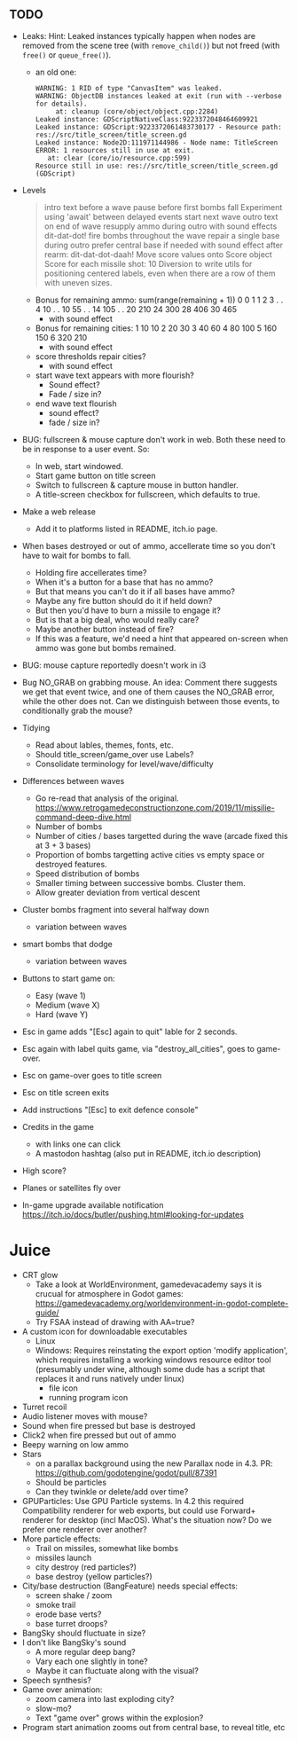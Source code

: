 ## TODO

* Leaks:
    Hint: Leaked instances typically happen when nodes are removed from the
    scene tree (with `remove_child()`) but not freed (with `free()` or
    `queue_free()`).

  * an old one:
    ```
    WARNING: 1 RID of type "CanvasItem" was leaked.
    WARNING: ObjectDB instances leaked at exit (run with --verbose for details).
         at: cleanup (core/object/object.cpp:2284)
    Leaked instance: GDScriptNativeClass:9223372048464609921
    Leaked instance: GDScript:9223372061483730177 - Resource path: res://src/title_screen/title_screen.gd
    Leaked instance: Node2D:111971144986 - Node name: TitleScreen
    ERROR: 1 resources still in use at exit.
       at: clear (core/io/resource.cpp:599)
    Resource still in use: res://src/title_screen/title_screen.gd (GDScript)
    ```

* Levels
  > intro text before a wave
  > pause before first bombs fall
  > Experiment using 'await' between delayed events
  > start next wave
  > outro text on end of wave
  > resupply ammo during outro
    > with sound effects dit-dat-dot!
  > fire bombs throughout the wave
  > repair a single base during outro
    > prefer central base if needed
    > with sound effect after rearm: dit-dat-dot-daah!
  > Move score values onto Score object
  > Score for each missile shot: 10
  > Diversion to write utils for positioning centered labels,
    > even when there are a row of them with uneven sizes.
  * Bonus for remaining ammo: sum(range(remaining + 1))
       0   0
       1   1
       2   3
       .   .
       4  10
       .   .
      10  55
       .   .
      14 105
       .   .
      20 210
      24 300
      28 406
      30 465
    * with sound effect
  * Bonus for remaining cities:
      1  10  10
      2  20  30
      3  40  60
      4  80 100
      5 160 150
      6 320 210
    * with sound effect
  * score thresholds repair cities?
    * with sound effect
  * start wave text appears with more flourish?
    * Sound effect?
    * Fade / size in?
  * end wave text flourish
    * sound effect?
    * fade / size in?

* BUG: fullscreen & mouse capture don't work in web. Both these need to be in
  response to a user event. So:
  * In web, start windowed.
  * Start game button on title screen
  * Switch to fullscreen & capture mouse in button handler.
  * A title-screen checkbox for fullscreen, which defaults to true.

* Make a web release
  * Add it to platforms listed in README, itch.io page.

* When bases destroyed or out of ammo, accellerate time so you don't
  have to wait for bombs to fall.
  * Holding fire accellerates time?
  * When it's a button for a base that has no ammo?
  * But that means you can't do it if all bases have ammo?
  * Maybe any fire button should do it if held down?
  * But then you'd have to burn a missile to engage it?
  * But is that a big deal, who would really care?
  * Maybe another button instead of fire?
  * If this was a feature, we'd need a hint that appeared on-screen when
    ammo was gone but bombs remained.

* BUG: mouse capture reportedly doesn't work in i3

* Bug
    NO_GRAB on grabbing mouse. An idea: Comment there suggests we get that event
    twice, and one of them causes the NO_GRAB error, while the other does not.
    Can we distinguish between those events, to conditionally grab the mouse?

* Tidying
  * Read about lables, themes, fonts, etc.
  * Should title_screen/game_over use Labels?
  * Consolidate terminology for level/wave/difficulty

* Differences between waves
  * Go re-read that analysis of the original.
    https://www.retrogamedeconstructionzone.com/2019/11/missilie-command-deep-dive.html
  * Number of bombs
  * Number of cities / bases targetted during the wave (arcade fixed this at 3 +
    3 bases)
  * Proportion of bombs targetting active cities vs empty space or destroyed
    features.
  * Speed distribution of bombs
  * Smaller timing between successive bombs. Cluster them.
  * Allow greater deviation from vertical descent

* Cluster bombs fragment into several halfway down
  * variation between waves
* smart bombs that dodge
  * variation between waves

* Buttons to start game on:
  * Easy (wave 1)
  * Medium (wave X)
  * Hard (wave Y)

* Esc in game adds "[Esc] again to quit" lable for 2 seconds.
* Esc again with label quits game, via "destroy_all_cities", goes to game-over.
* Esc on game-over goes to title screen
* Esc on title screen exits
* Add instructions "[Esc] to exit defence console"

* Credits in the game
  * with links one can click
  * A mastodon hashtag (also put in README, itch.io description)

* High score?

* Planes or satellites fly over

* In-game upgrade available notification
  https://itch.io/docs/butler/pushing.html#looking-for-updates

# Juice

* CRT glow
  * Take a look at WorldEnvironment, gamedevacademy says it is crucual for
    atmosphere in Godot games:
    https://gamedevacademy.org/worldenvironment-in-godot-complete-guide/
  * Try FSAA instead of drawing with AA=true?
* A custom icon for downloadable executables
  * Linux
  * Windows: Requires reinstating the export option 'modify application', which requires installing
    a working windows resource editor tool (presumably under wine, although some dude has a script
    that replaces it and runs natively under linux)
    * file icon
    * running program icon
* Turret recoil
* Audio listener moves with mouse?
* Sound when fire pressed but base is destroyed
* Click2 when fire pressed but out of ammo
* Beepy warning on low ammo
* Stars
  * on a parallax background using the new Parallax node in 4.3.
    PR: https://github.com/godotengine/godot/pull/87391
  * Should be particles
  * Can they twinkle or delete/add over time?
* GPUParticles:
  Use GPU Particle systems. In 4.2 this required Compatibility renderer for web exports,
  but could use Forward+ renderer for desktop (incl MacOS). What's the situation now?
  Do we prefer one renderer over another?
* More particle effects:
  * Trail on missiles, somewhat like bombs
  * missiles launch
  * city destroy (red particles?)
  * base destroy (yellow particles?)
* City/base destruction (BangFeature) needs special effects:
  * screen shake / zoom
  * smoke trail
  * erode base verts?
  * base turret droops?
* BangSky should fluctuate in size?
* I don't like BangSky's sound
  * A more regular deep bang?
  * Vary each one slightly in tone?
  * Maybe it can fluctuate along with the visual?
* Speech synthesis?
* Game over animation:
  * zoom camera into last exploding city?
  * slow-mo?
  * Text "game over" grows within the explosion?
* Program start animation zooms out from central base, to reveal title, etc

